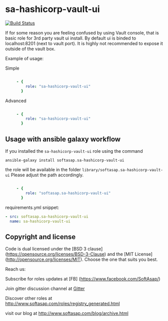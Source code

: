 sa-hashicorp-vault-ui
=====================

[![Build Status](https://travis-ci.org/softasap/sa-hashicorp-vault-ui.svg?branch=master)](https://travis-ci.org/softasap/sa-hashicorp-vault-ui)

If for some reason you are feeling confused by using Vault console, that is basic role for 3rd party vault ui install.
By default ui is binded to localhost:8201 (next to vault port). It is highly not recommended to expose it outside of the vault box.


Example of usage:

Simple

```YAML

     - {
         role: "sa-hashicorp-vault-ui"
       }


```

Advanced

```YAML

     - {
         role: "sa-hashicorp-vault-ui"
       }


```



Usage with ansible galaxy workflow
----------------------------------

If you installed the `sa-hashicorp-vault-ui` role using the command


`
   ansible-galaxy install softasap.sa-hashicorp-vault-ui
`

the role will be available in the folder `library/softasap.sa-hashicorp-vault-ui`
Please adjust the path accordingly.

```YAML

     - {
         role: "softasap.sa-hashicorp-vault-ui"
       }

```



requirements.yml snippet: 

```YAML
- src: softasap.sa-hashicorp-vault-ui
  name: sa-hashicorp-vault-ui
```




Copyright and license
---------------------

Code is dual licensed under the [BSD 3 clause] (https://opensource.org/licenses/BSD-3-Clause) and the [MIT License] (http://opensource.org/licenses/MIT). Choose the one that suits you best.

Reach us:

Subscribe for roles updates at [FB] (https://www.facebook.com/SoftAsap/)

Join gitter discussion channel at [Gitter](https://gitter.im/softasap)

Discover other roles at  http://www.softasap.com/roles/registry_generated.html

visit our blog at http://www.softasap.com/blog/archive.html





